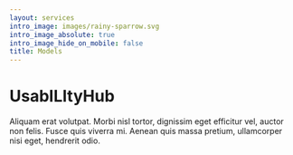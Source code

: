 ```yaml
---
layout: services
intro_image: images/rainy-sparrow.svg
intro_image_absolute: true
intro_image_hide_on_mobile: false
title: Models
---
```

# UsabILItyHub

Aliquam erat volutpat. Morbi nisl tortor, dignissim eget efficitur vel, auctor non felis. Fusce quis viverra mi. Aenean quis massa pretium, ullamcorper nisi eget, hendrerit odio.
